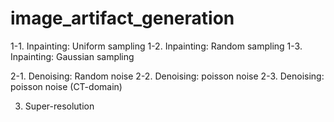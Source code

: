# image_artifact_generation


1-1. Inpainting: Uniform sampling
1-2. Inpainting: Random sampling
1-3. Inpainting: Gaussian sampling

2-1. Denoising: Random noise
2-2. Denoising: poisson noise
2-3. Denoising: poisson noise (CT-domain)

3. Super-resolution
